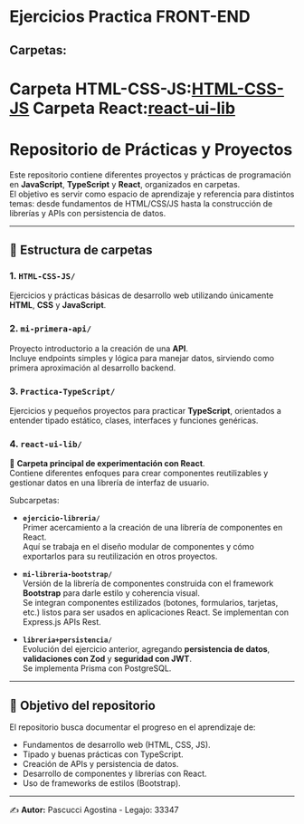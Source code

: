 
# Ejercicios Practica FRONT-END
## Carpetas:

**Carpeta HTML-CSS-JS:**[HTML-CSS-JS](https://github.com/agostinapascucci/UTN-DS25-practicas/tree/main/HTML-CSS-JS)
**Carpeta React:**[react-ui-lib](https://github.com/agostinapascucci/UTN-DS25-practicas/tree/main/react-ui-lib)
=======
# Repositorio de Prácticas y Proyectos

Este repositorio contiene diferentes proyectos y prácticas de programación en **JavaScript**, **TypeScript** y **React**, organizados en carpetas.  
El objetivo es servir como espacio de aprendizaje y referencia para distintos temas: desde fundamentos de HTML/CSS/JS hasta la construcción de librerías y APIs con persistencia de datos.

---

## 📂 Estructura de carpetas

### 1. `HTML-CSS-JS/`
Ejercicios y prácticas básicas de desarrollo web utilizando únicamente **HTML**, **CSS** y **JavaScript**.

### 2. `mi-primera-api/`
Proyecto introductorio a la creación de una **API**.  
Incluye endpoints simples y lógica para manejar datos, sirviendo como primera aproximación al desarrollo backend.

### 3. `Practica-TypeScript/`
Ejercicios y pequeños proyectos para practicar **TypeScript**, orientados a entender tipado estático, clases, interfaces y funciones genéricas.

### 4. `react-ui-lib/`
📌 **Carpeta principal de experimentación con React**.  
Contiene diferentes enfoques para crear componentes reutilizables y gestionar datos en una librería de interfaz de usuario.

Subcarpetas:
- **`ejercicio-libreria/`**  
  Primer acercamiento a la creación de una librería de componentes en React.  
  Aquí se trabaja en el diseño modular de componentes y cómo exportarlos para su reutilización en otros proyectos.

- **`mi-libreria-bootstrap/`**  
  Versión de la librería de componentes construida con el framework **Bootstrap** para darle estilo y coherencia visual.  
  Se integran componentes estilizados (botones, formularios, tarjetas, etc.) listos para ser usados en aplicaciones React.
  Se implementan con Express.js APIs Rest.
  
- **`libreria+persistencia/`**  
  Evolución del ejercicio anterior, agregando **persistencia de datos**, **validaciones con Zod** y **seguridad con JWT**.  
  Se implementa Prisma con PostgreSQL.

---

## 🚀 Objetivo del repositorio
El repositorio busca documentar el progreso en el aprendizaje de:
- Fundamentos de desarrollo web (HTML, CSS, JS).
- Tipado y buenas prácticas con TypeScript.
- Creación de APIs y persistencia de datos.
- Desarrollo de componentes y librerías con React.
- Uso de frameworks de estilos (Bootstrap).

---

✍️ **Autor:** Pascucci Agostina - Legajo: 33347

